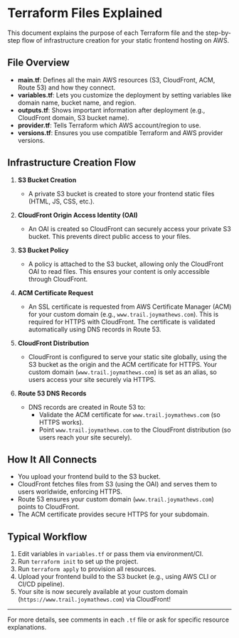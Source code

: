 
# Terraform Files Explained

This document explains the purpose of each Terraform file and the step-by-step flow of infrastructure creation for your static frontend hosting on AWS.

## File Overview

- **main.tf**: Defines all the main AWS resources (S3, CloudFront, ACM, Route 53) and how they connect.
- **variables.tf**: Lets you customize the deployment by setting variables like domain name, bucket name, and region.
- **outputs.tf**: Shows important information after deployment (e.g., CloudFront domain, S3 bucket name).
- **provider.tf**: Tells Terraform which AWS account/region to use.
- **versions.tf**: Ensures you use compatible Terraform and AWS provider versions.

## Infrastructure Creation Flow

1. **S3 Bucket Creation**
   - A private S3 bucket is created to store your frontend static files (HTML, JS, CSS, etc.).

2. **CloudFront Origin Access Identity (OAI)**
   - An OAI is created so CloudFront can securely access your private S3 bucket. This prevents direct public access to your files.

3. **S3 Bucket Policy**
   - A policy is attached to the S3 bucket, allowing only the CloudFront OAI to read files. This ensures your content is only accessible through CloudFront.

4. **ACM Certificate Request**
   - An SSL certificate is requested from AWS Certificate Manager (ACM) for your custom domain (e.g., `www.trail.joymathews.com`). This is required for HTTPS with CloudFront. The certificate is validated automatically using DNS records in Route 53.

5. **CloudFront Distribution**
   - CloudFront is configured to serve your static site globally, using the S3 bucket as the origin and the ACM certificate for HTTPS. Your custom domain (`www.trail.joymathews.com`) is set as an alias, so users access your site securely via HTTPS.

6. **Route 53 DNS Records**
   - DNS records are created in Route 53 to:
     - Validate the ACM certificate for `www.trail.joymathews.com` (so HTTPS works).
     - Point `www.trail.joymathews.com` to the CloudFront distribution (so users reach your site securely).

## How It All Connects

- You upload your frontend build to the S3 bucket.
- CloudFront fetches files from S3 (using the OAI) and serves them to users worldwide, enforcing HTTPS.
- Route 53 ensures your custom domain (`www.trail.joymathews.com`) points to CloudFront.
- The ACM certificate provides secure HTTPS for your subdomain.

## Typical Workflow

1. Edit variables in `variables.tf` or pass them via environment/CI.
2. Run `terraform init` to set up the project.
3. Run `terraform apply` to provision all resources.
4. Upload your frontend build to the S3 bucket (e.g., using AWS CLI or CI/CD pipeline).
5. Your site is now securely available at your custom domain (`https://www.trail.joymathews.com`) via CloudFront!

---
For more details, see comments in each `.tf` file or ask for specific resource explanations.
